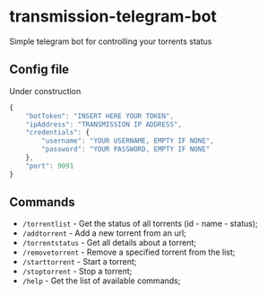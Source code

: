# transmission-telegram-bot
Simple telegram bot for controlling your torrents status

## Config file
Under construction
```javascript
{
    "botToken": "INSERT HERE YOUR TOKEN",
    "ipAddress": "TRANSMISSION IP ADDRESS",
    "credentials": {
        "username": "YOUR USERNAME, EMPTY IF NONE",
        "password": "YOUR PASSWORD, EMPTY IF NONE"
    },
    "port": 9091
}
```

## Commands
* <code>/torrentlist</code> - Get the status of all torrents (id - name - status);
* <code>/addtorrent</code> - Add a new torrent from an url;
* <code>/torrentstatus</code> - Get all details about a torrent;
* <code>/removetorrent</code> - Remove a specified torrent from the list;
* <code>/starttorrent</code> - Start a torrent;
* <code>/stoptorrent</code> - Stop a torrent;
* <code>/help</code> - Get the list of available commands;
